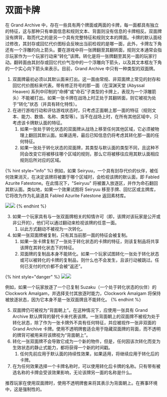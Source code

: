 # 双面卡牌

在 Grand Archive 中，存在一些具有两个牌面或两面的卡牌，每一面都具有独立的特征，这与那种只有单面信息和规则文本、背面则没有信息的卡牌相反。双面牌没有牌背，取而代之的是另一个具有完整特征和规则文本的牌面。卡牌的默认面经过修改，其封存或回忆代价图标会反映出当前检视的是哪一面，此外，卡牌左下角还有一个浮雕的向上箭头。要在游戏中将一张牌翻至其翻转面，规则文本通常会指示玩家作为一个玩家行动来“转化”该牌。转化是将一张牌翻至其另一面的玩家行动。翻转面由其封存或回忆代价气泡中的一个浮雕向下箭头，以及其文本框左下角的一个实心向下箭头来表示。目前，Grand Archive 中只有一种类型的双面牌。



1. 双面牌最初必须以其默认面来打出。这一面由常规、非双面牌上常见的封存和回忆代价图标来代表。带有修正符号的那一面（在深渊天堂 (Abyssal Heaven) 系列中印制的“命缚”或“命石”子类型的卡牌上，表现为一个浮雕箭头）不能被打出。如果一张卡牌在战场上时正处于其翻转面，则它被视为处于“转化”状态（并具有转化特性）。
2. 在进行游戏行动和评估游戏状态时，只考虑正面朝上那一面的特征（规则文本、能力、数值、名称、类型等）。当不在战场上时，在所有其他区域中，只考虑该卡牌默认面的特征。
   1. 如果一张处于转化状态的双面牌从战场上移至任何其他区域，它必须被物理上翻回其默认面。如果适用，最后已知信息仍将考虑其转化那一面的任何特征。
   2. 如果一张处于转化状态的双面牌，其类型与默认面的类型不同，且这种不同会改变它将被移往哪个区域的规则，那么它将被移往应用其默认面相应规则后所对应的区域。

{% hint style="info" %}
例如，如果 Seiryuu，一个具有封存代价的伙伴，被任何效果消灭，在决定该牌将被置于哪个区域时，会检视该牌的默认面，即 Fabled Azurite Fatestone。在此情况下，"Seiryuu" 将被置入放逐区，并作为命石翻回其默认面。类似地，如果一个效果试图将 Seiryuu 移至手牌、回忆区或主牌库，它将改为作为礼装道具 Fabled Azurite Fatestone 返回素材库。

![](<../../.gitbook/assets/image (3) (1).png>)![](<../../.gitbook/assets/image (5) (1).png>)
{% endhint %}

3. 如果一个玩家具有与一张双面牌相关的知情许可（即，该牌对该玩家是公开或非公开的），他们可以通过翻动来检视该牌的任意一面。
   1. 以此方式翻动不被视为一次转化。
4. 如果一张双面牌被复制，只有其当前那一面的特征会被复制。
   1. 如果一张卡牌复制了一张处于转化状态的卡牌的特征，则该复制品将共享该牌在其转化状态下的特征。
   2. 双面牌的复制品本身不能转化。如果一个玩家试图转化一张处于转化状态或可以被转化的卡牌的复制品，则什么也不会发生，且该行动被跳过。任何已支付的代价都不会被“返还”。

{% hint style="danger" %}
![](<../../.gitbook/assets/image (6).png>)![](<../../.gitbook/assets/image (7).png>)

例如，如果一个玩家放逐了一个已复制 Suzaku（一个处于转化状态的伙伴）的 Clockwork Amalgam，并选择支付其放逐时能力，Clockwork Amalgam 将保持被放逐状态，因为它本身不是一张双面牌且不能转化。
{% endhint %}

5. 双面牌仍可被视为“背面朝上”。在这种情况下，应使用一张具有 Grand Archive 默认牌背的替代卡来代表该牌。一张背面朝上的双面牌不被视为处于转化状态，除了作为一张卡牌外不具有任何特征，并应被视作一张非双面的 Grand Archive 卡牌。使用不透明牌套适合用于隐藏双面牌的背面，而不透明的牌背可被用来将该牌视为“背面朝上”。
6. 转化一张双面牌不会导致它成为一个新的物件，但是，任何因该次转化而变为生效状态的静止式能力，都将获得一个新的时间戳。
   1. 任何先前应用于默认面的持续性效果，如果适用，将继续应用于转化后的卡牌。
7. 在为任何效果选择一个卡牌名称时，可以使用转化后卡牌的名称。只有带有被选名称的卡牌会受该效果影响，无论该牌另一面的名称是什么。

推荐玩家在使用双面牌时，使用不透明牌套来将其表示为背面朝上。在赛事环境中，这是强制性的。
